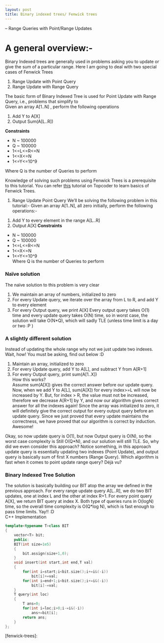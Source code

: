 ```yaml
---
layout: post
title: Binary indexed trees/ Fenwick trees 
---
```


– Range Queries with Point/Range Updates

# A general overview:-
Binary Indexed trees are generally used in problems asking you to update or give the sum of a particular range. Here I am going to deal with two special cases of Fenwick Trees  
1. Range Update with Point Query
2. Range Update with Range Query

The basic form of Binary Indexed Tree is used for Point Update with Range Query, i.e., problems that simplify to  
Given an array A[1..N] , perform the following operations   
1. Add Y to A[X]  
2. Output Sum(A[L..R])  

**Constraints**
* N ~ 100000  
* Q ~ 100000  
* 1<=L<=R<=N  
* 1<=X<=N  
* 1<=Y<=10^9

Where Q is the number of Queries to perform

Knowledge of solving such problems using Fenwick Trees is a prerequisite to this tutorial. You can refer [this](https://www.topcoder.com/community/data-science/data-science-tutorials/binary-indexed-trees/) tutorial on Topcoder to learn basics of Fenwick Trees.

1) Range Update Point Query
We’ll be solving the following problem in this tutorial:-
Given an array A[1..N], all zero initially, perform the following operations:-
1. Add Y to every element in the range A[L..R] 
2. Output A[X]
**Constraints**
* N ~ 100000
* Q ~ 100000
* 1<=L<=R<=N
* 1<=X<=N
* 1<=Y<=10^9  
Where Q is the number of Queries to perform

### Naïve solution
The naïve solution to this problem is very clear
1. We maintain an array of numbers, initialized to zero
2. For every Update query, we iterate over the array from L to R, and add Y to every element
3. For every Output query, we print A[X]
Every output query takes O(1) time and every update query takes O(N) time, so in worst case, the solution will take O(N*Q), which will sadly TLE (unless time limit is a day or two :P )

### A slightly different solution
Instead of updating the whole range why not we just update two indexes. Wait, how! You must be asking, find out below :D  
1. Maintain an array, initialized to zero  
2. For every Update query, add Y to A[L], and subtract Y from A[R+1]  
3. For every Output query, print sum(A[1..X])  
How this works?  
Assume sum(A[X]) gives the correct answer before our update query. Now, when we add Y to A[L], sum(A[X]) for every index>=L will now be increased by Y. But, for index > R, the value must not be increased, therefore we decrease A[R+1] by Y, and now our algorithm gives correct answer for all the indexes again! Since the array was initialized to zero, it will definitely give the correct output for every output query before an update query. Since we just proved that every update maintains the correctness, we have proved that our algorithm is correct by induction. Awesome!

Okay, so now update query is O(1), but now Output query is O(N), so the worst case complexity is 
Still O(Q*N), and our solution will still TLE.
So, why did we even consider this approach? 
Notice something, in this approach update query is essentially updating two indexes (Point Update), and output query is basically sum of first X numbers (Range Query). Which algorithm is fast when it comes to point update range query? Déjà vu?

### Binary Indexed Tree Solution
The solution is basically building our BIT atop the array we defined in the previous approach.
 For every range update query A[L..R], we do two BIT updates, one at index L and the other at index R+1.
 For every point query A[X], we return BIT query at index X. 
Both type of queries runs in O(logN) time, so the overall time complexity is O(Q*log N), which is fast enough to pass time limits. Yay!! :D  
C++ Implementation  
```cpp
template<typename T>class BIT
{
    vector<T> bit;  
    public:  
    BIT(int size=1e5)  
    {  
        bit.assign(size+1,0);  
    }  
    void insert(int start,int end,T val)  
    {  
        for(int i=start;i<bit.size();i+=i&(-i))  
            bit[i]+=val;  
        for(int i=end+1;i<bit.size();i+=i&(-i))  
            bit[i]-=val;  
    }  
    T query(int loc)  
    {  
        T ans=0;  
        for(int i=loc;i>0;i-=i&(-i))  
            ans+=bit[i];  
        return ans;  
    }  
};  
```
[fenwick-trees]: 